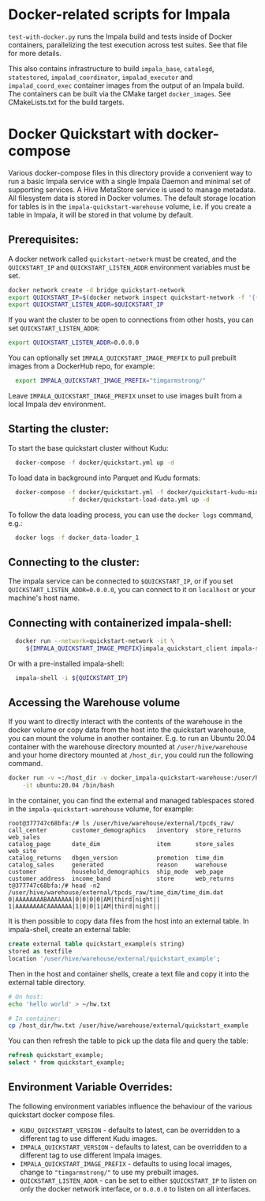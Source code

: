 # Docker-related scripts for Impala

`test-with-docker.py` runs the Impala build and tests inside of Docker
containers, parallelizing the test execution across test suites. See that file
for more details.

This also contains infrastructure to build `impala_base`, `catalogd`,
`statestored`, `impalad_coordinator`, `impalad_executor` and
`impalad_coord_exec` container images from the output of an Impala build.
The containers can be built via the CMake target `docker_images`. See
CMakeLists.txt for the build targets.

# Docker Quickstart with docker-compose
Various docker-compose files in this directory provide a convenient way to run
a basic Impala service with a single Impala Daemon and minimal set of supporting
services. A Hive MetaStore service is used to manage metadata. All filesystem data
is stored in Docker volumes. The default storage location for tables is in the
`impala-quickstart-warehouse` volume, i.e. if you create a table in Impala, it will
be stored in that volume by default.

## Prerequisites:
A docker network called `quickstart-network` must be created, and the `QUICKSTART_IP` and
`QUICKSTART_LISTEN_ADDR` environment variables must be set.

```bash
docker network create -d bridge quickstart-network
export QUICKSTART_IP=$(docker network inspect quickstart-network -f '{{(index .IPAM.Config 0).Gateway}}')
export QUICKSTART_LISTEN_ADDR=$QUICKSTART_IP
```

If you want the cluster to be open to connections from other hosts, you can set
`QUICKSTART_LISTEN_ADDR`:

```bash
export QUICKSTART_LISTEN_ADDR=0.0.0.0
```

You can optionally set `IMPALA_QUICKSTART_IMAGE_PREFIX` to pull prebuilt images from a DockerHub repo,
for example:

```bash
  export IMPALA_QUICKSTART_IMAGE_PREFIX="timgarmstrong/"
```

Leave `IMPALA_QUICKSTART_IMAGE_PREFIX` unset to use images built from a local Impala dev environment.

## Starting the cluster:

To start the base quickstart cluster without Kudu:

```bash
  docker-compose -f docker/quickstart.yml up -d
```

To load data in background into Parquet and Kudu formats:

```bash
  docker-compose -f docker/quickstart.yml -f docker/quickstart-kudu-minimal.yml \
                 -f docker/quickstart-load-data.yml up -d
```

To follow the data loading process, you can use the `docker logs` command, e.g.:

```bash
  docker logs -f docker_data-loader_1
```

## Connecting to the cluster:

The impala service can be connected to `$QUICKSTART_IP`, or if you set
`QUICKSTART_LISTEN_ADDR=0.0.0.0`, you can connect to it on `localhost` or your
machine's host name.

## Connecting with containerized impala-shell:

```bash
  docker run --network=quickstart-network -it \
     ${IMPALA_QUICKSTART_IMAGE_PREFIX}impala_quickstart_client impala-shell
```

Or with a pre-installed impala-shell:

```bash
  impala-shell -i ${QUICKSTART_IP}
```

## Accessing the Warehouse volume
If you want to directly interact with the contents of the warehouse in the docker volume
or copy data from the host into the quickstart warehouse, you can mount the volume in
another container. E.g. to run an Ubuntu 20.04 container with the warehouse directory
mounted at `/user/hive/warehouse` and your home directory mounted at `/host_dir`, you
could run the following command.

```bash
docker run -v ~:/host_dir -v docker_impala-quickstart-warehouse:/user/hive/warehouse \
    -it ubuntu:20.04 /bin/bash
```

In the container, you can find the external and managed tablespaces stored in
the `impala-quickstart-warehouse` volume, for example:

```
root@377747c68bfa:/# ls /user/hive/warehouse/external/tpcds_raw/
call_center       customer_demographics   inventory  store_returns  web_sales
catalog_page      date_dim                item       store_sales    web_site
catalog_returns   dbgen_version           promotion  time_dim
catalog_sales     generated               reason     warehouse
customer          household_demographics  ship_mode  web_page
customer_address  income_band             store      web_returns
t@377747c68bfa:/# head -n2 /user/hive/warehouse/external/tpcds_raw/time_dim/time_dim.dat
0|AAAAAAAABAAAAAAA|0|0|0|0|AM|third|night||
1|AAAAAAAACAAAAAAA|1|0|0|1|AM|third|night||
```

It is then possible to copy data files from the host into an external table.
In impala-shell, create an external table:
```sql
create external table quickstart_example(s string)
stored as textfile
location '/user/hive/warehouse/external/quickstart_example';
```

Then in the host and container shells, create a text file and copy it into the
external table directory.
```bash
# On host:
echo 'hello world' > ~/hw.txt

# In container:
cp /host_dir/hw.txt /user/hive/warehouse/external/quickstart_example
```

You can then refresh the table to pick up the data file and query the table:
```sql
refresh quickstart_example;
select * from quickstart_example;
```

## Environment Variable Overrides:

The following environment variables influence the behaviour of the various
quickstart docker compose files.
* `KUDU_QUICKSTART_VERSION` - defaults to latest, can be overridden to a
  different tag to use different Kudu images.
* `IMPALA_QUICKSTART_VERSION` - defaults to latest, can be overridden to a
  different tag to use different Impala images.
* `IMPALA_QUICKSTART_IMAGE_PREFIX` - defaults to using local images, change to
  `"timgarmstrong/"` to use my prebuilt images.
* `QUICKSTART_LISTEN_ADDR` - can be set to either `$QUICKSTART_IP` to listen on
  only the docker network interface, or `0.0.0.0` to listen on all interfaces.
